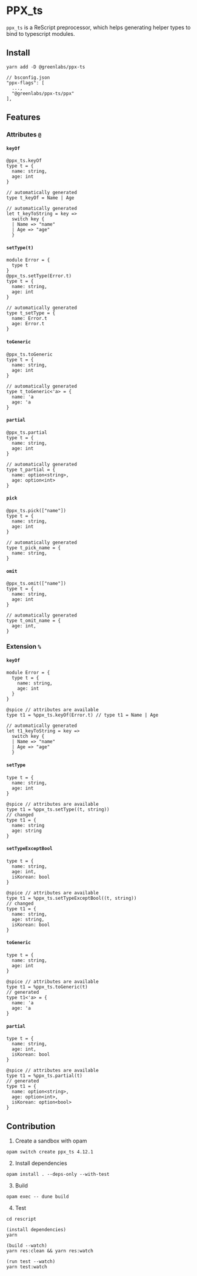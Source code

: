 # PPX_ts

`ppx_ts` is a ReScript preprocessor, which helps generating helper types to bind to typescript modules.

## Install

```rescript
yarn add -D @greenlabs/ppx-ts
```

```rescript
// bsconfig.json
"ppx-flags": [
  ...,
  "@greenlabs/ppx-ts/ppx"
],
```

## Features

### Attributes `@`

#### `keyOf`

```rescript
@ppx_ts.keyOf
type t = {
  name: string,
  age: int
}

// automatically generated
type t_keyOf = Name | Age

// automatically generated
let t_keyToString = key =>
  switch key {
  | Name => "name"
  | Age => "age"
  }
```

#### `setType(t)`

```rescript
module Error = {
  type t
}
@ppx_ts.setType(Error.t)
type t = {
  name: string,
  age: int
}

// automatically generated
type t_setType = {
  name: Error.t
  age: Error.t
}
```

#### `toGeneric`

```rescript
@ppx_ts.toGeneric
type t = {
  name: string,
  age: int
}

// automatically generated
type t_toGeneric<'a> = {
  name: 'a
  age: 'a
}
```

#### `partial`

```rescript
@ppx_ts.partial
type t = {
  name: string,
  age: int
}

// automatically generated
type t_partial = {
  name: option<string>,
  age: option<int>
}
```

#### `pick`

```rescript
@ppx_ts.pick(["name"])
type t = {
  name: string,
  age: int
}

// automatically generated
type t_pick_name = {
  name: string,
}
```

#### `omit`

```rescript
@ppx_ts.omit(["name"])
type t = {
  name: string,
  age: int
}

// automatically generated
type t_omit_name = {
  age: int,
}
```

### Extension `%`

#### `keyOf`

```rescript
module Error = {
  type t = {
    name: string,
    age: int
  }
}

@spice // attributes are available
type t1 = %ppx_ts.keyOf(Error.t) // type t1 = Name | Age

// automatically generated
let t1_keyToString = key =>
  switch key {
  | Name => "name"
  | Age => "age"
  }
```

#### `setType`

```rescript
type t = {
  name: string,
  age: int
}

@spice // attributes are available
type t1 = %ppx_ts.setType((t, string))
// changed
type t1 = {
  name: string
  age: string
}
```

#### `setTypeExceptBool`

```rescript
type t = {
  name: string,
  age: int,
  isKorean: bool
}

@spice // attributes are available
type t1 = %ppx_ts.setTypeExceptBool((t, string))
// changed
type t1 = {
  name: string,
  age: string,
  isKorean: bool
}
```

#### `toGeneric`

```rescript
type t = {
  name: string,
  age: int
}

@spice // attributes are available
type t1 = %ppx_ts.toGeneric(t)
// generated
type t1<'a> = {
  name: 'a
  age: 'a
}
```

#### `partial`

```rescript
type t = {
  name: string,
  age: int,
  isKorean: bool
}

@spice // attributes are available
type t1 = %ppx_ts.partial(t)
// generated
type t1 = {
  name: option<string>,
  age: option<int>,
  isKorean: option<bool>
}
```

## Contribution

1. Create a sandbox with opam

```
opam switch create ppx_ts 4.12.1
```

2. Install dependencies

```
opam install . --deps-only --with-test
```

3. Build

```
opam exec -- dune build
```

4. Test

```
cd rescript

(install dependencies)
yarn

(build --watch)
yarn res:clean && yarn res:watch

(run test --watch)
yarn test:watch
```
